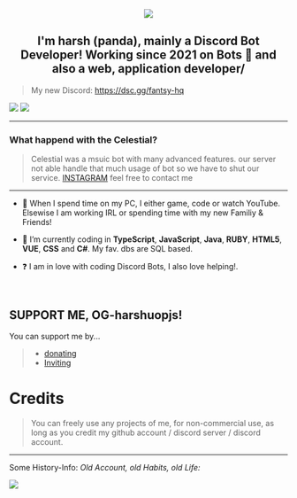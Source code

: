 <div align="center" style"border-radius:15px">
  <a href="https://discord.gg/5dUb7M2qCj" title="Discord Server" target="_blank">
    <img src="https://cdn.discordapp.com/banners/1069185336913170503/5d74ce8347210fb362c092292c85a184.png" style"width: 100%;border-radius:15px">
  </a>
</div>

## <div align="center">I'm harsh (panda), mainly a Discord Bot Developer! Working since 2021 on Bots 🚀 and also a web, application developer/</div>  

> My new Discord: https://dsc.gg/fantsy-hq

<a href="https://discord.com/users/498094279793704991/"><img src="https://discord.c99.nl/widget/theme-3/498094279793704991.png"></a> <a href="https://discord.gg/5dUb7M2qCj"><img src="https://discord.com/api/guilds/1070626568260562954/widget.png?style=banner2"></a>

***

### What happend with the Celestial?

> Celestial was a msuic bot with many advanced features. our server not able handle that much usage of bot so we have to shut our service.
> [INSTAGRAM](https://www.instagram.com/engi.harsh) feel free to contact me

***

- 🔭 When I spend time on my PC, I either game, code or watch YouTube. Elsewise I am working IRL or spending time with my new Familiy & Friends!
  

- 🌱 I’m currently coding in **TypeScript**, **JavaScript**, **Java**, **RUBY**, **HTML5**, **VUE**, **CSS** and **C#**. My fav. dbs are SQL based.  
  

- ❓  I am in love with coding Discord Bots, I also love helping!.
  
<br/>
  
## SUPPORT ME, OG-harshuopjs!

You can support me by...
> - [donating](https://paypal.me/harshuopjs)
> - [Inviting](https://www.instagram.com/engi.harsh)

# Credits

> You can freely use any projects of me, for non-commercial use, as long as you credit my github account / discord server / discord account.

***

Some History-Info: *Old Account, old Habits, old Life:*

![](https://www.instagram.com/unsableid/)
